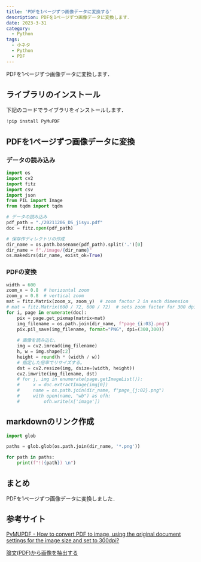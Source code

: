 ```yaml
---
title: 'PDFを1ページずつ画像データに変換する'
description: PDFを1ページずつ画像データに変換します．
date: 2023-3-31
category: 
  - Python
tags:
  - 小ネタ
  - Python
  - PDF
---
```

PDFを1ページずつ画像データに変換します．

<!-- https://www.hamlet-engineer.com -->

<!-- more -->

<ClientOnly>
  <CallInArticleAdsense />
</ClientOnly>



## ライブラリのインストール
下記のコードでライブラリをインストールします．
```python
!pip install PyMuPDF
```
## PDFを1ページずつ画像データに変換

### データの読み込み
```python
import os
import cv2
import fitz
import csv
import json
from PIL import Image
from tqdm import tqdm

# データの読み込み
pdf_path = "./20211206_DS_jisyu.pdf"
doc = fitz.open(pdf_path)

# 保存作ディレクトリの作成
dir_name = os.path.basename(pdf_path).split('.')[0]
dir_name = f"./image/{dir_name}"
os.makedirs(dir_name, exist_ok=True)
```

### PDFの変換

```python
width = 600
zoom_x = 0.8  # horizontal zoom
zoom_y = 0.8  # vertical zoom
mat = fitz.Matrix(zoom_x, zoom_y)  # zoom factor 2 in each dimension
# mat = fitz.Matrix(600 / 72, 600 / 72)  # sets zoom factor for 300 dpi
for i, page in enumerate(doc):
    pix = page.get_pixmap(matrix=mat)
    img_filename = os.path.join(dir_name, f"page_{i:03}.png")
    pix.pil_save(img_filename, format="PNG", dpi=(300,300))
    
    # 画像を読み込む。
    img = cv2.imread(img_filename)
    h, w = img.shape[:2]
    height = round(h * (width / w))
    # 指定した倍率でリサイズする。
    dst = cv2.resize(img, dsize=(width, height))
    cv2.imwrite(img_filename, dst)
    # for j, img in enumerate(page.getImageList()):
    #     x = doc.extractImage(img[0])
    #     name = os.path.join(dir_name, f"page_{j:02}.png")
    #     with open(name, "wb") as ofh:
    #         ofh.write(x['image'])
```

## markdownのリンク作成
```python
import glob

paths = glob.glob(os.path.join(dir_name, '*.png'))

for path in paths:
    print(f"!({path}) \n")
```

## まとめ
PDFを1ページずつ画像データに変換しました．

## 参考サイト
[PyMUPDF - How to convert PDF to image, using the original document settings for the image size and set to 300dpi?](https://stackoverflow.com/questions/69415164/pymupdf-how-to-convert-pdf-to-image-using-the-original-document-settings-for)

[論文(PDF)から画像を抽出する](https://zenn.dev/kohhee/articles/af04806b032433)


<ClientOnly>
  <CallInArticleAdsense />
</ClientOnly>




